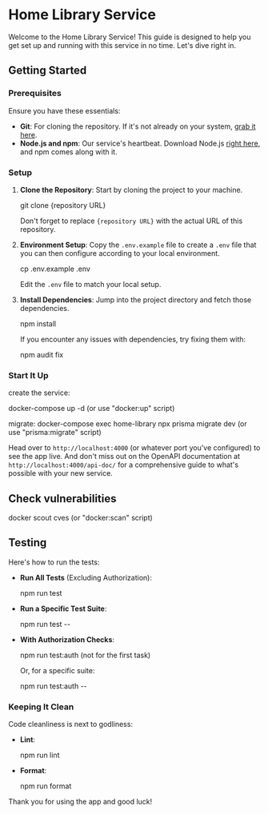 
# Home Library Service

Welcome to the Home Library Service! This guide is designed to help you get set up and running with this service in no time. Let's dive right in.

## Getting Started

### Prerequisites

Ensure you have these essentials:
- **Git**: For cloning the repository. If it's not already on your system, [grab it here](https://git-scm.com/downloads).
- **Node.js and npm**: Our service's heartbeat. Download Node.js [right here](https://nodejs.org/en/download/), and npm comes along with it.

### Setup

1. **Clone the Repository**: Start by cloning the project to your machine.

    git clone {repository URL}

    Don't forget to replace `{repository URL}` with the actual URL of this repository.

2. **Environment Setup**: Copy the `.env.example` file to create a `.env` file that you can then configure according to your local environment.
 
    cp .env.example .env

    Edit the `.env` file to match your local setup.

3. **Install Dependencies**: Jump into the project directory and fetch those dependencies.

    npm install

    If you encounter any issues with dependencies, try fixing them with:

    npm audit fix


### Start It Up

create the service:

docker-compose up -d (or use "docker:up" script)

migrate: docker-compose exec home-library npx prisma migrate dev (or use "prisma:migrate" script)

Head over to `http://localhost:4000` (or whatever port you've configured) to see the app live. 
And don't miss out on the OpenAPI documentation at `http://localhost:4000/api-doc/` for a comprehensive guide to what's possible with your new service.

## Check vulnerabilities 

docker scout cves (or "docker:scan" script)

## Testing

Here's how to run the tests:

- **Run All Tests** (Excluding Authorization):
 
    npm run test

- **Run a Specific Test Suite**:

    npm run test -- <path to suite>

- **With Authorization Checks**:

    npm run test:auth (not for the first task)
 
    Or, for a specific suite:

    npm run test:auth -- <path to suite>
 

### Keeping It Clean

Code cleanliness is next to godliness:
- **Lint**:

    npm run lint

- **Format**:

    npm run format

Thank you for using the app and good luck!
